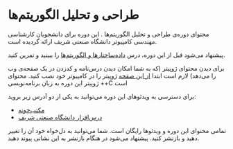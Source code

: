 # طراحی و تحلیل الگوریتم‌ها
محتوای دوره‌ی طراحی و تحلیل الگوریتم‌ها
.
این دوره برای دانشجویان کارشناسی مهندسی کامپیوتر دانشگاه صنعتی شریف ارائه گردیده است. 

پیشنهاد می‌شود قبل از این دوره، درس [داده‌ساختارها و الگوریتم‌ها](https://github.com/SharifiZarchi/Data_Structures_Algorithms) را ببینید و تمرین کنید.

برای دیدن محتوای ژوپیتر (که به شما امکان دیدن درس‌نامه و کدزدن در یک صفحه‌ی وب را می‌دهد) لازم است ابتدا [از این صفحه](https://jupyter.org/install) ژوپیتر را در کامپیوتر خود نصب کنید. محتوای ژوپیتر این دوره به زبان برنامه‌نویسی ++C است

برای دسترسی به ویدئوهای این دوره می‌توانید به یکی از دو آدرس زیر بروید:
* [مکتب‌خونه](https://maktabkhooneh.org/course/آموزش-طراحی-الگوریتم-دکتر-شریفی-زارچی-mk662)
* [درس‌افزار دانشگاه صنعتی شریف](https://ocw.sharif.edu/course/id/267)

تمامی محتوای این دوره و ویدئوها رایگان است. شما می‌توانید به دل‌خواه خود آن را تغییر دهید و بازنشر کنید. پیشنهاد می‌شود در هنگام بازنشر به این نشانی پیوند دهید.
